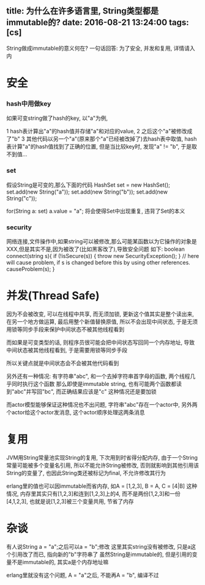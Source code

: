 title: 为什么在许多语言里, String类型都是immutable的?
date: 2016-08-21 13:24:00
tags: [cs]
---

String做成immutable的意义何在?
一句话回答: 为了安全, 并发和复用, 详情请入内

<!--more-->

# 安全

### hash中用做key

如果可变string做了hash的key, 以"a"为例,

1 hash表计算出"a"的hash值并存储"a"和对应的value,
2 之后这个"a"被修改成了"b"
3 其他代码以另一个"a"(原来那个"a"已经被改掉了)去hash表中取值,
hash表计算"a"的hash值找到了正确的位置, 但是当比较key时, 发现"a" != "b", 于是取不到值...

### set

假设String是可变的,那么下面的代码
HashSet<String> set = new HashSet<String>();
set.add(new String("a"));
set.add(new String("b"));
set.add(new String("c"));

for(String a: set)
    a.value = "a";
将会使得Set中出现重复, 违背了Set的本义

### security

网络连接,文件操作中,如果string可以被修改,那么可能某函数以为它操作的对象是XXX,但是其实不是,因为被改了(比如黑客改了),导致安全问题
如下:
boolean connect(string s){
    if (!isSecure(s)) {
        throw new SecurityException();
    }
    // here will cause problem, if s is changed before this by using other references.
    causeProblem(s);
}

# 并发(Thread Safe)

因为不会被改变, 可以在线程中共享, 而无须加锁,
更新这个值其实是整个读出来, 在另一个地方做运算, 最后用整个新值替换原值,
所以不会出现中间状态, 于是无须用锁等同步手段来保护中间状态不被其他线程看到

而如果是可变类型的话, 则程序员很可能会把中间状态写回同一个内存地址,
导致中间状态被其他线程看到, 于是需要用锁等同步手段

所以关键点就是中间状态会不会被其他代码看到

另外还有一种情况:
有字符串"abc", 和一个去掉字符串首字母的函数, 两个线程几乎同时执行这个函数
那么即使是immutable string, 也有可能两个函数都读到"abc"并写回"bc", 而正确结果应该是"c"
这种情况还是要加锁

而actor模型能够保证这种情况也不出问题,
字符串"abc"存在一个actor中, 另外两个actor给这个actor发消息,
这个actor顺序处理这两条消息

# 复用

JVM用String常量池实现String的复用, 下次用到时省得分配内存,
由于一个String常量可能被多个变量名引用, 所以不能允许String被修改, 否则就影响到其他引用该String的变量了,
也因此String类还被标记为final, 不允许修改其行为

erlang里的值也可以因immutable而省内存, 如A = [1,2,3], B = A, C = [4|B] 这种情况,
内存里其实只有[1,2,3]和连到[1,2,3]上的4, 而不是两份[1,2,3]和一份[4,1,2,3], 也就是说[1,2,3]被三个变量共用, 节省了内存

# 杂谈

有人说String a = "a";之后可以a = "b";修改
这里其实string没有被修改, 只是a这个引用改了而已, 指向新的"b"字符串了
虽然String是immutable的, 但是引用的变量不是immutable的, 其实a是个内存地址嘛

erlang里就没有这个问题, A = "a"之后, 不能再A = "b", 编译不过

